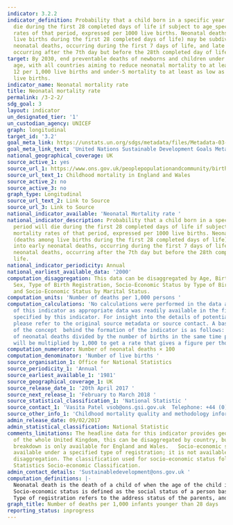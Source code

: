 ```yaml
---
indicator: 3.2.2
indicator_definition: Probability that a child born in a specific year or period will
  die during the first 28 completed days of life if subject to age_specific mortality
  rates of that period, expressed per 1000 live births. Neonatal deaths (deaths among
  live births during the first 28 completed days of life) may be subdivided into early
  neonatal deaths, occurring during the first 7 days of life, and late neonatal deaths,
  occurring after the 7th day but before the 28th completed day of life.
target: By 2030, end preventable deaths of newborns and children under 5 years of
  age, with all countries aiming to reduce neonatal mortality to at least as low as
  12 per 1,000 live births and under-5 mortality to at least as low as 25 per 1,000
  live births.
indicator_name: Neonatal mortality rate
title: Neonatal mortality rate
permalink: /3-2-2/
sdg_goal: 3
layout: indicator
un_designated_tier: '1'
un_custodian_agency: UNICEF
graph: longitudinal
target_id: '3.2'
goal_meta_link: https://unstats.un.org/sdgs/metadata/files/Metadata-03-02-02.pdf
goal_meta_link_text: 'United Nations Sustainable Development Goals Metadata: 3.2.2'
national_geographical_coverage: UK
source_active_1: yes
source_url_1: https://www.ons.gov.uk/peoplepopulationandcommunity/birthsdeathsandmarriages/deaths/datasets/childmortalitystatisticschildhoodinfantandperinatalchildhoodinfantandperinatalmortalityinenglandandwales
source_url_text_1: Childhood mortality in England and Wales
source_active_2: no
source_active_3: no
graph_type: Longitudinal
source_url_text_2: Link to Source
source_url_3: Link to Source
national_indicator_available: 'Neonatal Mortality rate '
national_indicator_description: Probability that a child born in a specific year or
  period will die during the first 28 completed days of life if subject to age-specific
  mortality rates of that period, expressed per 1000 live births. Neonatal deaths
  (deaths among live births during the first 28 completed days of life) may be subdivided
  into early neonatal deaths, occurring during the first 7 days of life, and late
  neonatal deaths, occurring after the 7th day but before the 28th completed day of
  life.
national_indicator_periodicity: Annual
national_earliest_available_data: '2000'
computation_disaggregation: This data can be disaggregated by Age, Birth Weight, Geography,
  Sex, Type of Birth Registration, Socio-Economic Status by Type of Birth Registration,
  and Socio-Economic Status by Marital Status.
computation_units: 'Number of deaths per 1,000 persons '
computation_calculations: 'No calculations were performed in the data acquisition
  of this indicator as appropriate data was readily available in the final format
  specified by this indicator. For insight into the details of potential calculations
  please refer to the original source metadata or source contact. A basic summary
  of the concept  behind the formation of the indicator is as follows:  The number
  of neonatal deaths divided by the number of births in the same time period and this
  will be multiplied by 1,000 to get a rate that gives a figure per thousand births. '
computation_numerator: Number of neonatal deaths × 100
computation_denominator: 'Number of live births '
source_organisation_1: Office for National Statistics
source_periodicity_1: 'Annual '
source_earliest_available_1: '1981'
source_geographical_coverage_1: UK
source_release_date_1: '20th April 2017 '
source_next_release_1: 'February to March 2018 '
source_statistical_classification_1: 'National Statistic '
source_contact_1: 'Vasita Patel vsob@ons.gsi.gov.uk  Telephone: +44 (0)1329 444110'
source_other_info_1: 'Childhood mortality quality and methodology information: https://www.ons.gov.uk/peoplepopulationandcommunity/birthsdeathsandmarriages/deaths/qmis/childmortalitystatisticsqmi'
admin_release_date: 09/02/2017
admin_statistical_classification: National Statistic
comments_limitations: The headline data for this indicator provides geographical coverage
  of the whole United Kingdom, this can be disaggregated by country, but a regional
  breakdown is only available for England and Wales.   Socio-economic status is only
  available under a specified type of registration; it is not available as a standalone
  disaggregation. The classification used for socio-economic status follows the National
  Statistics Socio-economic Classification.
admin_contact_details: 'Sustainabledevelopment@ons.gov.uk '
computation_definitions: |-
  Neonatal death is the death of a child of when the age of the child is under 28 days. Early neonatal death is under the age of 7 days, late neonatal is between 7 and 27 days, postnatal is between 28 days and 1 year and infant death is classified as under 1 year.
  Socio-economic status is defined as the social status of a person based on their occupation, income and education.
  Type of registration refers to the address status of the parents, and shows whether they are living together or separately.
graph_title: Number of deaths per 1,000 infants younger than 28 days
reporting_status: inprogress
---
```

